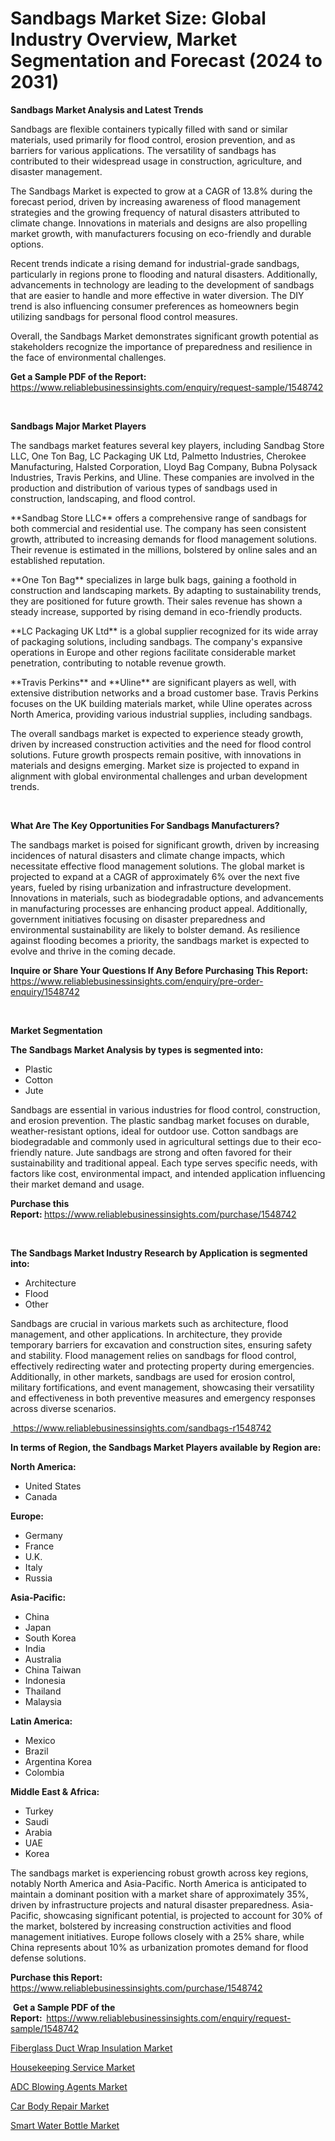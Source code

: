 <p><h1>Sandbags Market Size: Global Industry Overview, Market Segmentation and Forecast (2024 to 2031)</h1></p><p><strong>Sandbags Market Analysis and Latest Trends</strong></p>
<p><p>Sandbags are flexible containers typically filled with sand or similar materials, used primarily for flood control, erosion prevention, and as barriers for various applications. The versatility of sandbags has contributed to their widespread usage in construction, agriculture, and disaster management.</p><p>The Sandbags Market is expected to grow at a CAGR of 13.8% during the forecast period, driven by increasing awareness of flood management strategies and the growing frequency of natural disasters attributed to climate change. Innovations in materials and designs are also propelling market growth, with manufacturers focusing on eco-friendly and durable options.</p><p>Recent trends indicate a rising demand for industrial-grade sandbags, particularly in regions prone to flooding and natural disasters. Additionally, advancements in technology are leading to the development of sandbags that are easier to handle and more effective in water diversion. The DIY trend is also influencing consumer preferences as homeowners begin utilizing sandbags for personal flood control measures. </p><p>Overall, the Sandbags Market demonstrates significant growth potential as stakeholders recognize the importance of preparedness and resilience in the face of environmental challenges.</p></p>
<p><strong>Get a Sample PDF of the Report:&nbsp;</strong> <a href="https://www.reliablebusinessinsights.com/enquiry/request-sample/1548742?utm_campaign=48&utm_medium=2&utm_source=Github&utm_content=ia&utm_term=14112024&utm_id=sandbags">https://www.reliablebusinessinsights.com/enquiry/request-sample/1548742</a></p>
<p>&nbsp;</p>
<p><strong>Sandbags Major Market Players</strong></p>
<p><p>The sandbags market features several key players, including Sandbag Store LLC, One Ton Bag, LC Packaging UK Ltd, Palmetto Industries, Cherokee Manufacturing, Halsted Corporation, Lloyd Bag Company, Bubna Polysack Industries, Travis Perkins, and Uline. These companies are involved in the production and distribution of various types of sandbags used in construction, landscaping, and flood control.</p><p>**Sandbag Store LLC** offers a comprehensive range of sandbags for both commercial and residential use. The company has seen consistent growth, attributed to increasing demands for flood management solutions. Their revenue is estimated in the millions, bolstered by online sales and an established reputation.</p><p>**One Ton Bag** specializes in large bulk bags, gaining a foothold in construction and landscaping markets. By adapting to sustainability trends, they are positioned for future growth. Their sales revenue has shown a steady increase, supported by rising demand in eco-friendly products.</p><p>**LC Packaging UK Ltd** is a global supplier recognized for its wide array of packaging solutions, including sandbags. The company's expansive operations in Europe and other regions facilitate considerable market penetration, contributing to notable revenue growth.</p><p>**Travis Perkins** and **Uline** are significant players as well, with extensive distribution networks and a broad customer base. Travis Perkins focuses on the UK building materials market, while Uline operates across North America, providing various industrial supplies, including sandbags.</p><p>The overall sandbags market is expected to experience steady growth, driven by increased construction activities and the need for flood control solutions. Future growth prospects remain positive, with innovations in materials and designs emerging. Market size is projected to expand in alignment with global environmental challenges and urban development trends.</p></p>
<p>&nbsp;</p>
<p><strong>What Are The Key Opportunities For Sandbags Manufacturers?</strong></p>
<p><p>The sandbags market is poised for significant growth, driven by increasing incidences of natural disasters and climate change impacts, which necessitate effective flood management solutions. The global market is projected to expand at a CAGR of approximately 6% over the next five years, fueled by rising urbanization and infrastructure development. Innovations in materials, such as biodegradable options, and advancements in manufacturing processes are enhancing product appeal. Additionally, government initiatives focusing on disaster preparedness and environmental sustainability are likely to bolster demand. As resilience against flooding becomes a priority, the sandbags market is expected to evolve and thrive in the coming decade.</p></p>
<p><strong>Inquire or Share Your Questions If Any Before Purchasing This Report:</strong> <a href="https://www.reliablebusinessinsights.com/enquiry/pre-order-enquiry/1548742?utm_campaign=48&utm_medium=2&utm_source=Github&utm_content=ia&utm_term=14112024&utm_id=sandbags">https://www.reliablebusinessinsights.com/enquiry/pre-order-enquiry/1548742</a></p>
<p>&nbsp;</p>
<p><strong>Market Segmentation</strong></p>
<p><strong>The Sandbags Market Analysis by types is segmented into:</strong></p>
<p><ul><li>Plastic</li><li>Cotton</li><li>Jute</li></ul></p>
<p><p>Sandbags are essential in various industries for flood control, construction, and erosion prevention. The plastic sandbag market focuses on durable, weather-resistant options, ideal for outdoor use. Cotton sandbags are biodegradable and commonly used in agricultural settings due to their eco-friendly nature. Jute sandbags are strong and often favored for their sustainability and traditional appeal. Each type serves specific needs, with factors like cost, environmental impact, and intended application influencing their market demand and usage.</p></p>
<p><strong>Purchase this Report:&nbsp;</strong><a href="https://www.reliablebusinessinsights.com/purchase/1548742?utm_campaign=48&utm_medium=2&utm_source=Github&utm_content=ia&utm_term=14112024&utm_id=sandbags">https://www.reliablebusinessinsights.com/purchase/1548742</a></p>
<p>&nbsp;</p>
<p><strong>The Sandbags Market Industry Research by Application is segmented into:</strong></p>
<p><ul><li>Architecture</li><li>Flood</li><li>Other</li></ul></p>
<p><p>Sandbags are crucial in various markets such as architecture, flood management, and other applications. In architecture, they provide temporary barriers for excavation and construction sites, ensuring safety and stability. Flood management relies on sandbags for flood control, effectively redirecting water and protecting property during emergencies. Additionally, in other markets, sandbags are used for erosion control, military fortifications, and event management, showcasing their versatility and effectiveness in both preventive measures and emergency responses across diverse scenarios.</p></p>
<p><a href="https://www.reliablebusinessinsights.com/sandbags-r1548742?utm_campaign=48&utm_medium=2&utm_source=Github&utm_content=ia&utm_term=14112024&utm_id=sandbags">&nbsp;https://www.reliablebusinessinsights.com/sandbags-r1548742</a></p>
<p><strong>In terms of Region, the Sandbags Market Players available by Region are:</strong></p>
<p>
    <p> <strong> North America: </strong>
        <ul>
            <li>United States</li>
            <li>Canada</li>
        </ul>
        </p> 
    <p> <strong> Europe: </strong>
        <ul>
            <li>Germany</li>
            <li>France</li>
            <li>U.K.</li>
            <li>Italy</li>
            <li>Russia</li>
        </ul>
        </p> 
    <p> <strong> Asia-Pacific: </strong>
        <ul>
            <li>China</li>
            <li>Japan</li>
            <li>South Korea</li>
            <li>India</li>
            <li>Australia</li>
            <li>China Taiwan</li>
            <li>Indonesia</li>
            <li>Thailand</li>
            <li>Malaysia</li>
        </ul>
        </p> 
    <p> <strong> Latin America: </strong>
        <ul>
            <li>Mexico</li>
            <li>Brazil</li>
            <li>Argentina Korea</li>
            <li>Colombia</li>
        </ul>
        </p> 
    <p> <strong> Middle East & Africa: </strong>
        <ul>
            <li>Turkey</li>
            <li>Saudi</li>
            <li>Arabia</li>
            <li>UAE</li>
            <li>Korea</li>
        </ul>
    </p>
    </p>
<p><p>The sandbags market is experiencing robust growth across key regions, notably North America and Asia-Pacific. North America is anticipated to maintain a dominant position with a market share of approximately 35%, driven by infrastructure projects and natural disaster preparedness. Asia-Pacific, showcasing significant potential, is projected to account for 30% of the market, bolstered by increasing construction activities and flood management initiatives. Europe follows closely with a 25% share, while China represents about 10% as urbanization promotes demand for flood defense solutions.</p></p>
<p><strong>Purchase this Report: </strong><a href="https://www.reliablebusinessinsights.com/purchase/1548742?utm_campaign=48&utm_medium=2&utm_source=Github&utm_content=ia&utm_term=14112024&utm_id=sandbags">https://www.reliablebusinessinsights.com/purchase/1548742</a></p>
<p>&nbsp;<strong>Get a Sample PDF of the Report:&nbsp;&nbsp;</strong><a href="https://www.reliablebusinessinsights.com/enquiry/request-sample/1548742?utm_campaign=48&utm_medium=2&utm_source=Github&utm_content=ia&utm_term=14112024&utm_id=sandbags">https://www.reliablebusinessinsights.com/enquiry/request-sample/1548742</a></p>
<p><strong></strong></p>
<p><p><a href="https://www.linkedin.com/pulse/fiberglass-duct-wrap-insulation-market-industry-landscape-growth-vgiec?utm_campaign=48&utm_medium=2&utm_source=Github&utm_content=ia&utm_term=14112024&utm_id=sandbags">Fiberglass Duct Wrap Insulation Market</a></p><p><a href="https://issuu.com/reportprime-2/docs/housekeeping-service-market-size-20_6b9ef6a306bd53?utm_campaign=48&utm_medium=2&utm_source=Github&utm_content=ia&utm_term=14112024&utm_id=sandbags">Housekeeping Service Market</a></p><p><a href="https://github.com/kathiestrine5ty/Market-Research-Report-List-1/blob/main/adc-blowing-agents-market.md?utm_campaign=48&utm_medium=2&utm_source=Github&utm_content=ia&utm_term=14112024&utm_id=sandbags">ADC Blowing Agents Market</a></p><p><a href="https://issuu.com/reportprime-2/docs/car-body-repair-market-size-2030.pp_cb502d768ca5f0?utm_campaign=48&utm_medium=2&utm_source=Github&utm_content=ia&utm_term=14112024&utm_id=sandbags">Car Body Repair Market</a></p><p><a href="https://www.linkedin.com/pulse/smart-water-bottle-market-growth-outlook-from-2024-kcycf?utm_campaign=48&utm_medium=2&utm_source=Github&utm_content=ia&utm_term=14112024&utm_id=sandbags">Smart Water Bottle Market</a></p></p>